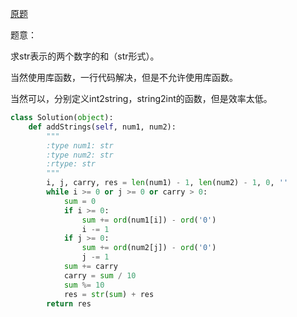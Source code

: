 [原题](https://leetcode.com/problems/add-strings/)

题意：

求str表示的两个数字的和（str形式）。


当然使用库函数，一行代码解决，但是不允许使用库函数。

当然可以，分别定义int2string，string2int的函数，但是效率太低。

```Python
class Solution(object):
    def addStrings(self, num1, num2):
        """
        :type num1: str
        :type num2: str
        :rtype: str
        """
        i, j, carry, res = len(num1) - 1, len(num2) - 1, 0, ''
        while i >= 0 or j >= 0 or carry > 0:
            sum = 0
            if i >= 0:
                sum += ord(num1[i]) - ord('0')
                i -= 1
            if j >= 0:
                sum += ord(num2[j]) - ord('0')
                j -= 1
            sum += carry
            carry = sum / 10
            sum %= 10
            res = str(sum) + res
        return res
```
